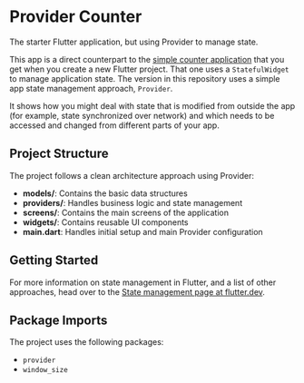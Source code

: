 # Provider Counter

The starter Flutter application, but using Provider to manage state.

This app is a direct counterpart to the
[simple counter application](https://flutter.io/docs/development/ui/widgets-intro#changing-widgets-in-response-to-input)
that you get when you create a new Flutter project. That one uses a `StatefulWidget` to manage
application state. The version in this repository uses a simple app state management approach,
`Provider`.

It shows how you might deal with state that is modified from outside the app (for example,
state synchronized over network) and which needs to be accessed and changed
from different parts of your app.

## Project Structure

The project follows a clean architecture approach using Provider:

- **models/**: Contains the basic data structures
- **providers/**: Handles business logic and state management
- **screens/**: Contains the main screens of the application
- **widgets/**: Contains reusable UI components
- **main.dart**: Handles initial setup and main Provider configuration

## Getting Started

For more information on state management in Flutter, and a list of other approaches,
head over to the
[State management page at flutter.dev](https://flutter.dev/docs/development/data-and-backend/state-mgmt).

## Package Imports

The project uses the following packages:

- `provider`
- `window_size`
